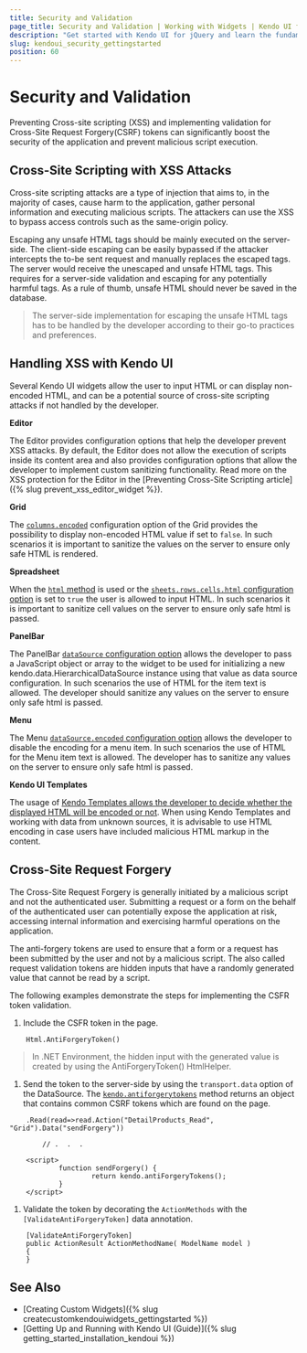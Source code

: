 ```yaml
---
title: Security and Validation
page_title: Security and Validation | Working with Widgets | Kendo UI for jQuery
description: "Get started with Kendo UI for jQuery and learn the fundamentals for XSS and CSRF attacks."
slug: kendoui_security_gettingstarted
position: 60
---
```


# Security and Validation

Preventing Cross-site scripting (XSS) and implementing validation for Cross-Site Request Forgery(CSRF) tokens can significantly boost the security of the application and prevent malicious script execution.

## Cross-Site Scripting with XSS Attacks

Cross-site scripting attacks are a type of injection that aims to, in the majority of cases, cause harm to the application, gather personal information and executing malicious scripts. The attackers can use the XSS to bypass access controls such as the same-origin policy.

Escaping any unsafe HTML tags should be mainly executed on the server-side. The client-side escaping can be easily bypassed if the attacker intercepts the to-be sent request and manually replaces the escaped tags. The server would receive the unescaped and unsafe HTML tags. This requires for a server-side validation and escaping for any potentially harmful tags. As a rule of thumb, unsafe HTML should never be saved in the database.

> The server-side implementation for escaping the unsafe HTML tags has to be handled by the developer according to their go-to practices and preferences.

## Handling XSS with Kendo UI

Several Kendo UI widgets allow the user to input HTML or can display non-encoded HTML, and can be a potential source of cross-site scripting attacks if not handled by the developer.

**Editor**

The Editor provides configuration options that help the developer prevent XSS attacks. By default, the Editor does not allow the execution of scripts inside its content area and also provides configuration options that allow the developer to implement custom sanitizing functionality. Read more on the XSS protection for the Editor in the [Preventing Cross-Site Scripting article]({% slug prevent_xss_editor_widget %}).

**Grid**

The [`columns.encoded`](/api/javascript/ui/grid/configuration/columns.encoded) configuration option of the Grid provides the possibility to display non-encoded HTML value if set to `false`. In such scenarios it is important to sanitize the values on the server to ensure only safe HTML is rendered.

**Spreadsheet**

When the [`html` method](/api/javascript/spreadsheet/range/methods/html) is used or the [`sheets.rows.cells.html` configuration option](/api/javascript/ui/spreadsheet/configuration/sheets.rows.cells) is set to `true` the user is allowed to input HTML. In such scenarios it is important to sanitize cell values on the server to ensure only safe html is passed.

**PanelBar**

The PanelBar [`dataSource` configuration option](/api/javascript/ui/panelbar/configuration/datasource#datasource) allows the developer to pass a JavaScript object or array to the widget to be used for initializing a new kendo.data.HierarchicalDataSource instance using that value as data source configuration. In such scenarios the use of HTML for the item text is allowed. The developer should sanitize any values on the server to ensure only safe html is passed.

**Menu**

The Menu [`dataSource.encoded` configuration option](/api/javascript/ui/menu/configuration/datasource#datasource) allows the developer to disable the encoding for a menu item. In such scenarios the use of HTML for the Menu item text is allowed. The developer has to sanitize any values on the server to ensure only safe html is passed.

**Kendo UI Templates**

The usage of [Kendo Templates allows the developer to decide whether the displayed HTML will be encoded or not](https://docs.telerik.com/kendo-ui/framework/templates/overview#rendering-html-encoded-values). When using Kendo Templates and working with data from unknown sources, it is advisable to use HTML encoding in case users have included malicious HTML markup in the content.

## Cross-Site Request Forgery

The Cross-Site Request Forgery is generally initiated by a malicious script and not the authenticated user. Submitting a request or a form on the behalf of the authenticated user can potentially expose the application at risk, accessing internal information and exercising harmful operations on the application.

The anti-forgery tokens are used to ensure that a form or a request has been submitted by the user and not by a malicious script. The also called request validation tokens are hidden inputs that have a randomly generated value that cannot be read by a script.

The following examples demonstrate the steps for implementing the CSFR token validation.

1. Include the CSFR token in the page.

  ```
      Html.AntiForgeryToken()
  ```

  > In .NET Environment, the hidden input with the generated value is created by using the AntiForgeryToken() HtmlHelper.

1. Send the token to the server-side by using the `transport.data` option of the DataSource. The [`kendo.antiforgerytokens`](https://docs.telerik.com/kendo-ui/api/javascript/kendo/methods/antiforgerytokens) method returns an object that contains common CSRF tokens which are found on the page.

  ```
      .Read(read=>read.Action("DetailProducts_Read", "Grid").Data("sendForgery"))

          // .  .  .

      <script>
              function sendForgery() {
                      return kendo.antiForgeryTokens();
              }
      </script>

  ```

1. Validate the token by decorating the `ActionMethods` with the `[ValidateAntiForgeryToken]` data annotation.

  ```
      [ValidateAntiForgeryToken]
      public ActionResult ActionMethodName( ModelName model )
      {
      }

  ```

## See Also

* [Creating Custom Widgets]({% slug createcustomkendouiwidgets_gettingstarted %})
* [Getting Up and Running with Kendo UI (Guide)]({% slug getting_started_installation_kendoui %})
